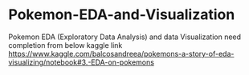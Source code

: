 # Pokemon-EDA-and-Visualization
Pokemon EDA (Exploratory Data Analysis) and data Visualization
need completion from below kaggle link
https://www.kaggle.com/balcosandreea/pokemons-a-story-of-eda-visualizing/notebook#3.-EDA-on-pokemons
